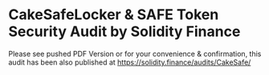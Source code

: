 # CakeSafeLocker & SAFE Token Security Audit by Solidity Finance
Please see pushed PDF Version or for your convenience & confirmation, this audit has been also published at https://solidity.finance/audits/CakeSafe/

